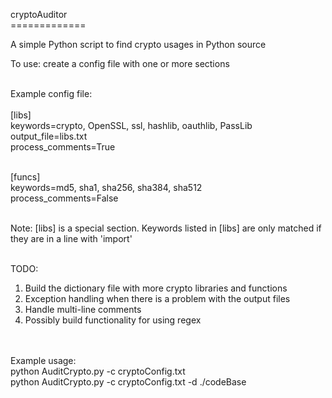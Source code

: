 cryptoAuditor<br>
=============<br>

A simple Python script to find crypto usages in Python source<br>

To use: create a config file with one or more sections<br><br>

Example config file:<br><br>
[libs]<br>
keywords=crypto, OpenSSL, ssl, hashlib, oauthlib, PassLib<br>
output_file=libs.txt<br>
process_comments=True<br><br>

[funcs]<br>
keywords=md5, sha1, sha256, sha384, sha512<br>
process_comments=False<br><br>

Note: [libs] is a special section.  Keywords listed in [libs] are only matched if they are in a line with 'import'
<br><br>

TODO:<br>
  1) Build the dictionary file with more crypto libraries and functions<br>
  2) Exception handling when there is a problem with the output files<br>
  3) Handle multi-line comments<br>
  4) Possibly build functionality for using regex<br><br><br>

Example usage:<br>
python AuditCrypto.py -c cryptoConfig.txt<br>
python AuditCrypto.py -c cryptoConfig.txt -d ./codeBase<br>




